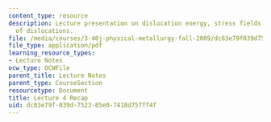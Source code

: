 ```yaml
---
content_type: resource
description: Lecture presentation on dislocation energy, stress fields, and movement
  of dislocations.
file: /media/courses/3-40j-physical-metallurgy-fall-2009/dc63e79f039d752385e07418d757ff4f_MIT3_40JF09_lec04.pdf
file_type: application/pdf
learning_resource_types:
- Lecture Notes
ocw_type: OCWFile
parent_title: Lecture Notes
parent_type: CourseSection
resourcetype: Document
title: Lecture 4 Recap
uid: dc63e79f-039d-7523-85e0-7418d757ff4f
---
```

